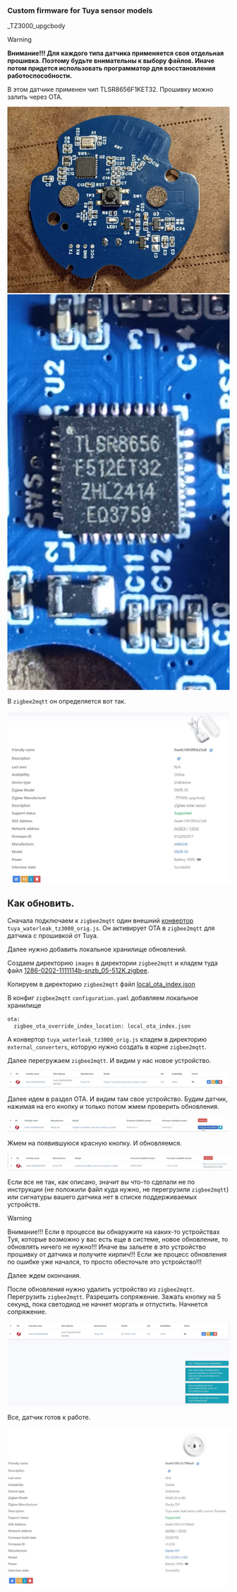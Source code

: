 ### Custom firmware for Tuya sensor models

_TZ3000_upgcbody

> [!WARNING]
> **Внимание!!! Для каждого типа датчика применяется своя отдельная прошивка. Поэтому будьте внимательны к выбору файлов. Иначе потом придется использовать программатор для восстановления работоспособности.**

В этом датчике применен чип TLSR8656F1KET32. Прошивку можно залить через ОТА.

<img src="doc/images/board3.jpg"/>

<img src="doc/images/tlsr8656f512et32.jpg"/>

В `zigbee2mqtt` он определяется вот так.

<img src="doc/images/about_tz3000_upgcbody_512k.jpg"/>

## Как обновить.

Сначала подключаем к `zigbee2mqtt` один внешний [конвертор](zigbee2mqtt) `tuya_waterleak_tz3000_orig.js`. Он активирует OTA в `zigbee2mqtt` для датчика с прошивкой от Tuya.

Далее нужно добавить локальное хранилище обновлений. 

Создаем директорию `images` в директории `zigbee2mqtt` и кладем туда файл [1286-0202-1111114b-snzb_05-512K.zigbee](bin/1286-0202-1111114b-snzb_05-512K.zigbee).

Копируем в директорию `zigbee2mqtt` файл [local_ota_index.json](zigbee2mqtt/local_ota_index.json)

В конфиг `zigbee2mqtt` `configuration.yaml` добавляем локальное хранилище

```
ota:
  zigbee_ota_override_index_location: local_ota_index.json
```

А конвертор `tuya_waterleak_tz3000_orig.js` кладем в директорию `external_converters`, которую нужно создать в корне `zigbee2mqtt`.

Далее перегружаем `zigbee2mqtt`. И видим у нас новое устройство.

<img src="doc/images/tuya_ready.jpg"/>

Далее идем в раздел OTA. И видим там свое устройство. Будим датчик, нажимая на его кнопку и только потом жмем проверить обновления.

<img src="doc/images/update.jpg"/>
	
Жмем на появившуюся красную кнопку. И обновляемся.

<img src="doc/images/update2.jpg"/>
	
Если все не так, как описано, значит вы что-то сделали не по инструкции (не положили файл куда нужно, не перегрузили `zigbee2mqtt`) или сигнатуры вашего датчика нет в списке поддерживаемых устройств.

> [!WARNING]
> Внимание!!! Если в процессе вы обнаружите на каких-то устройствах Туя, которые возможно у вас есть еще в системе, новое обновление, то обновлять ничего не нужно!!! Иначе вы зальете в это устройство прошивку от датчика и получите кирпич!!! Если же процесс обновления по ошибке уже начался, то просто обесточьте это устройство!!!

Далее ждем окончания.

После обновления нужно удалить устройство из `zigbee2mqtt`. Перегрузить `zigbee2mqtt`. Разрешить сопряжение. Зажать кнопку на 5 секунд, пока светодиод не начнет моргать и отпустить. Начнется сопряжение.

<img src="doc/images/joined.jpg"/>

Все, датчик готов к работе.

<img src="doc/images/about_snzb_05.jpg"/>
